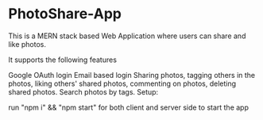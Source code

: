 # PhotoShare-App

This is a MERN stack based Web Application where users can share and like photos.

It supports the following features

Google OAuth login
Email based login
Sharing photos, tagging others in the photos, liking others' shared photos, commenting on photos, deleting shared photos.
Search photos by tags.
Setup:

run "npm i" && "npm start" for both client and server side to start the app